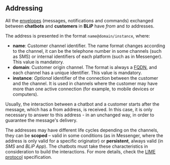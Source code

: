 ## Addressing

All the [envelopes](http://limeprotocol.org/#envelope) (messages, notifications and commands) exchanged between **chatbots** and **customers** in **BLiP** have *from* and *to* addresses.

The address is presented in the format `name@domain/instance`, where:

- **name**: Customer channel identifier. The name format changes according to the channel, it can be the telephone number in some channels (such as SMS) or internal identifiers of each platform (such as in Messenger). This value is mandatory.
- **domain**: Customer origin channel. The format is always a [FQDN](https://pt.wikipedia.org/wiki/FQDN), and each channel has a unique identifier. This value is mandatory.
- **instance**: *Optional* identifier of the connection between the customer and the channel. It is used in channels where the customer may have more than one active connection (for example, to mobile devices or computers).

Usually, the interaction between a chatbot and a customer starts after the message, which has a from address, is received. In this case, it is only necessary to answer to this address - in an unchanged way, in order to guarantee the message's delivery.

The addresses may have different life cycles depending on the channels, they can be **scoped** – valid in some conditions (as in Messenger, where the address is only valid for a specific originator) or **persistent**, always valid (in *SMS* and *BLiP App*). The chatbots must take these characteristics in consideration to build the interactions. For more details, check the [LIME protocol](http://limeprotocol.org/#concepts) specification. 
